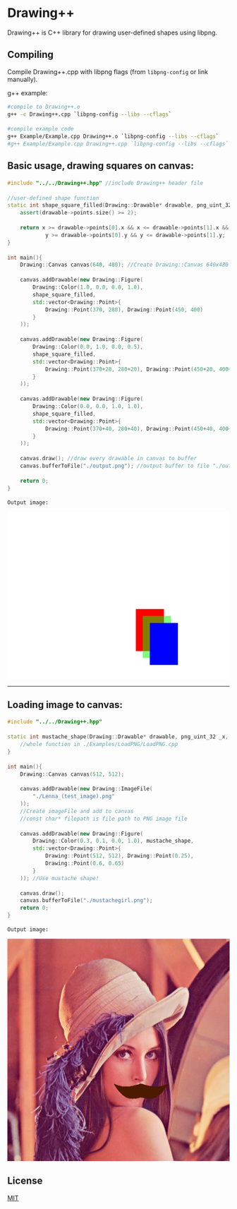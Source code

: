 # Drawing++

Drawing++ is C++ library for drawing user-defined shapes using libpng.

## Compiling

Compile Drawing++.cpp with libpng flags (from `libpng-config` or link manually).

g++ example:
```sh
#compile to Drawing++.o
g++ -c Drawing++.cpp `libpng-config --libs --cflags`

#compile example code
g++ Example/Example.cpp Drawing++.o `libpng-config --libs --cflags`
#g++ Example/Example.cpp Drawing++.cpp `libpng-config --libs --cflags`
```

## Basic usage, drawing squares on canvas:
```c++
#include "../../Drawing++.hpp" //include Drawing++ header file

//user-defined shape function
static int shape_square_filled(Drawing::Drawable* drawable, png_uint_32 x, png_uint_32 y){
    assert(drawable->points.size() >= 2);
    
    return x >= drawable->points[0].x && x <= drawable->points[1].x &&
            y >= drawable->points[0].y && y <= drawable->points[1].y;
}

int main(){
    Drawing::Canvas canvas(640, 480); //Create Drawing::Canvas 640x480 size

    canvas.addDrawable(new Drawing::Figure(
        Drawing::Color(1.0, 0.0, 0.0, 1.0),
        shape_square_filled,
        std::vector<Drawing::Point>{ 
            Drawing::Point(370, 280), Drawing::Point(450, 400) 
        }
    )); 

    canvas.addDrawable(new Drawing::Figure(
        Drawing::Color(0.0, 1.0, 0.0, 0.5),
        shape_square_filled,
        std::vector<Drawing::Point>{ 
            Drawing::Point(370+20, 280+20), Drawing::Point(450+20, 400+20) 
        }
    ));

    canvas.addDrawable(new Drawing::Figure(
        Drawing::Color(0.0, 0.0, 1.0, 1.0),
        shape_square_filled,
        std::vector<Drawing::Point>{ 
            Drawing::Point(370+40, 280+40), Drawing::Point(450+40, 400+40) 
        }
    )); 

    canvas.draw(); //draw every drawable in canvas to buffer
    canvas.bufferToFile("./output.png"); //output buffer to file "./output.png"
    
    return 0;
}
```
`Output image:`

![output image](Examples/ThreeSquares/output.png)

---

## Loading image to canvas:
```c++
#include "../../Drawing++.hpp"

static int mustache_shape(Drawing::Drawable* drawable, png_uint_32 _x, png_uint_32 _y){
    //whole function in ./Examples/LoadPNG/LoadPNG.cpp
}

int main(){
    Drawing::Canvas canvas(512, 512);
    
    canvas.addDrawable(new Drawing::ImageFile(
        "./Lenna_(test_image).png"
    )); 
    //Create imageFile and add to canvas
    //const char* filepath is file path to PNG image file
    
    canvas.addDrawable(new Drawing::Figure(
        Drawing::Color(0.3, 0.1, 0.0, 1.0), mustache_shape,
        std::vector<Drawing::Point>{ 
            Drawing::Point(512, 512), Drawing::Point(0.25), 
            Drawing::Point(0.6, 0.65) 
        }
    )); //Use mustache shape!

    canvas.draw();
    canvas.bufferToFile("./mustachegirl.png");
    return 0;
}
```
`Output image:`

![output image](Examples/LoadPNG/mustachegirl.png)

## License
[MIT](https://choosealicense.com/licenses/mit/)
